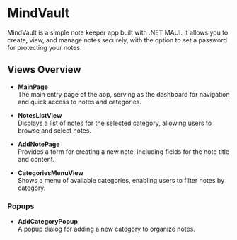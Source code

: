 # MindVault

MindVault is a simple note keeper app built with .NET MAUI. It allows you to create, view, and manage notes securely, with the option to set a password for protecting your notes.

## Views Overview

- **MainPage**  
  The main entry page of the app, serving as the dashboard for navigation and quick access to notes and categories.

- **NotesListView**  
  Displays a list of notes for the selected category, allowing users to browse and select notes.

- **AddNotePage**  
  Provides a form for creating a new note, including fields for the note title and content.

- **CategoriesMenuView**  
  Shows a menu of available categories, enabling users to filter notes by category.

### Popups

- **AddCategoryPopup**  
  A popup dialog for adding a new category to organize notes.
